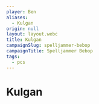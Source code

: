 ```yaml
---
player: Ben
aliases:
  - Kulgan
origin: null
layout: layout.webc
title: Kulgan
campaignSlug: spelljammer-bebop
campaignTitle: Spelljammer Bebop
tags:
  - pcs
---
```

# Kulgan
